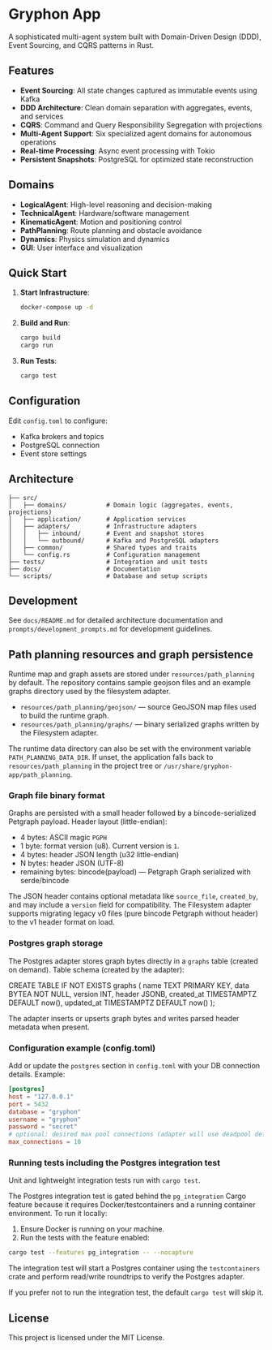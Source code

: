# Gryphon App

A sophisticated multi-agent system built with Domain-Driven Design (DDD), Event Sourcing, and CQRS patterns in Rust.

## Features

- **Event Sourcing**: All state changes captured as immutable events using Kafka
- **DDD Architecture**: Clean domain separation with aggregates, events, and services  
- **CQRS**: Command and Query Responsibility Segregation with projections
- **Multi-Agent Support**: Six specialized agent domains for autonomous operations
- **Real-time Processing**: Async event processing with Tokio
- **Persistent Snapshots**: PostgreSQL for optimized state reconstruction

## Domains

- **LogicalAgent**: High-level reasoning and decision-making
- **TechnicalAgent**: Hardware/software management  
- **KinematicAgent**: Motion and positioning control
- **PathPlanning**: Route planning and obstacle avoidance
- **Dynamics**: Physics simulation and dynamics
- **GUI**: User interface and visualization

## Quick Start

1. **Start Infrastructure**:
   ```bash
   docker-compose up -d
   ```

2. **Build and Run**:
   ```bash
   cargo build
   cargo run
   ```

3. **Run Tests**:
   ```bash
   cargo test
   ```

## Configuration

Edit `config.toml` to configure:
- Kafka brokers and topics
- PostgreSQL connection
- Event store settings

## Architecture

```
├── src/
│   ├── domains/           # Domain logic (aggregates, events, projections)
│   ├── application/       # Application services
│   ├── adapters/          # Infrastructure adapters
│   │   ├── inbound/       # Event and snapshot stores
│   │   └── outbound/      # Kafka and PostgreSQL adapters
│   ├── common/            # Shared types and traits
│   └── config.rs          # Configuration management
├── tests/                 # Integration and unit tests
├── docs/                  # Documentation
└── scripts/               # Database and setup scripts
```

## Development

See `docs/README.md` for detailed architecture documentation and `prompts/development_prompts.md` for development guidelines.

## Path planning resources and graph persistence

Runtime map and graph assets are stored under `resources/path_planning` by default. The repository contains sample geojson files and an example graphs directory used by the filesystem adapter.

- `resources/path_planning/geojson/` — source GeoJSON map files used to build the runtime graph.
- `resources/path_planning/graphs/` — binary serialized graphs written by the Filesystem adapter.

The runtime data directory can also be set with the environment variable `PATH_PLANNING_DATA_DIR`. If unset, the application falls back to `resources/path_planning` in the project tree or `/usr/share/gryphon-app/path_planning`.

### Graph file binary format

Graphs are persisted with a small header followed by a bincode-serialized Petgraph payload. Header layout (little-endian):

- 4 bytes: ASCII magic `PGPH`
- 1 byte: format version (u8). Current version is `1`.
- 4 bytes: header JSON length (u32 little-endian)
- N bytes: header JSON (UTF-8)
- remaining bytes: bincode(payload) — Petgraph Graph serialized with serde/bincode

The JSON header contains optional metadata like `source_file`, `created_by`, and may include a `version` field for compatibility. The Filesystem adapter supports migrating legacy v0 files (pure bincode Petgraph without header) to the v1 header format on load.

### Postgres graph storage

The Postgres adapter stores graph bytes directly in a `graphs` table (created on demand). Table schema (created by the adapter):

CREATE TABLE IF NOT EXISTS graphs (
   name TEXT PRIMARY KEY,
   data BYTEA NOT NULL,
   version INT,
   header JSONB,
   created_at TIMESTAMPTZ DEFAULT now(),
   updated_at TIMESTAMPTZ DEFAULT now()
);

The adapter inserts or upserts graph bytes and writes parsed header metadata when present.

### Configuration example (config.toml)

Add or update the `postgres` section in `config.toml` with your DB connection details. Example:

```toml
[postgres]
host = "127.0.0.1"
port = 5432
database = "gryphon"
username = "gryphon"
password = "secret"
# optional: desired max pool connections (adapter will use deadpool defaults if not set)
max_connections = 10
```

### Running tests including the Postgres integration test

Unit and lightweight integration tests run with `cargo test`.

The Postgres integration test is gated behind the `pg_integration` Cargo feature because it requires Docker/testcontainers and a running container environment. To run it locally:

1. Ensure Docker is running on your machine.
2. Run the tests with the feature enabled:

```bash
cargo test --features pg_integration -- --nocapture
```

The integration test will start a Postgres container using the `testcontainers` crate and perform read/write roundtrips to verify the Postgres adapter.

If you prefer not to run the integration test, the default `cargo test` will skip it.

## License

This project is licensed under the MIT License.
